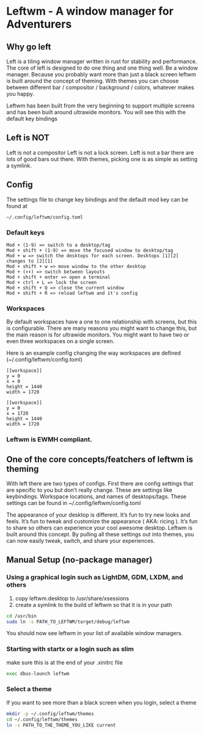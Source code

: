 # Leftwm - A window manager for Adventurers


## Why go left 

Left is a tiling window manager written in rust for stability and performance. The core of left is designed to do one thing and one thing well. Be a window manager. Because you probably want more than just a black screen leftwm is built around the concept of theming. With themes you can choose between different bar / compositor / background / colors, whatever makes you happy.   

Leftwm has been built from the very beginning to support multiple screens and has been built around ultrawide monitors. You will see this with the default key bindings

## Left is NOT

Left is not a compositor
Left is not a lock screen. 
Left is not a bar there are lots of good bars out there. With themes, picking one is as simple as setting a symlink.




## Config
The settings file to change key bindings and the default mod key can be found at
```
~/.config/leftwm/config.toml
```

### Default keys
```
Mod + (1-9) => switch to a desktop/tag
Mod + shift + (1-9) => move the focused window to desktop/tag
Mod + w => switch the desktops for each screen. Desktops [1][2] changes to [2][1]
Mod + shift + w => move window to the other desktop
Mod + (⬆️⬇️) => switch between layouts
Mod + shift + enter => open a terminal
Mod + ctrl + L => lock the screen
Mod + shift + Q => close the current window
Mod + shift + R => reload leftwm and it's config
```

### Workspaces
By default workspaces have a one to one relationship with screens, but this is configurable. There are many reasons you might want to change this, but the main reason is for ultrawide monitors. You might want to have two or even three workspaces on a single screen. 

Here is an example config changing the way workspaces are defined (~/.config/leftwm/config.toml)
```
[[workspace]]
y = 0
x = 0
height = 1440
width = 1720

[[workspace]]
y = 0
x = 1720
height = 1440
width = 1720
```



### Leftwm is EWMH compliant. 




## One of the core concepts/featchers of leftwm is theming 

With left there are two types of configs. First there are config settings that are specific to you but don’t really change. These are settings like keybindings. Workspace locations, and names of desktops/tags. These settings can be found in ~/.config/leftwm/config.toml

The appearance of your desktop is different. It’s fun to try new looks and feels. It’s fun to tweak and customize the appearance ( AKA: ricing ). It’s fun to share so others can experience your cool awesome desktop. Leftwm is built around this concept. By pulling all these settings out into themes, you can now easily tweak, switch, and share your experiences. 


## Manual Setup (no-package manager)

### Using a graphical login such as LightDM, GDM, LXDM, and others

1) copy leftwm.desktop to /usr/share/xsessions
2) create a symlink to the build of leftwm so that it is in your path
```bash
cd /usr/bin
sudo ln -s PATH_TO_LEFTWM/target/debug/leftwm
```
You should now see leftwm in your list of available window managers.

### Starting with startx or a login such as slim
make sure this is at the end of your .xinitrc file
```bash .xinitrc
exec dbus-launch leftwm
```

### Select a theme
If you want to see more than a black screen when you login, select a theme
```bash 
mkdir -p ~/.config/leftwm/themes
cd ~/.config/leftwm/themes
ln -s PATH_TO_THE_THEME_YOU_LIKE current
```
